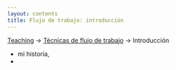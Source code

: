 ```yaml
---
layout: contents
title: Flujo de trabajo: introducción
---
```


<a name="Contenido"></a>

[Teaching](../../teaching) &rarr; [Técnicas de flujo de trabajo](../../flujo-de-trabajo) &rarr; Introducción


- mi historia,
-

